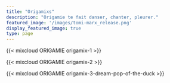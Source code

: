 ```yaml
---
title: "Origamixs"
description: "Origamie te fait danser, chanter, pleurer."
featured_image: '/images/tomi-marx_release.png'
display_featured_image: true
type: page
---
```


{{< mixcloud ORIGAMIE origamix-1 >}}

{{< mixcloud ORIGAMIE origamix-2 >}}

{{< mixcloud ORIGAMIE origamix-3-dream-pop-of-the-duck >}}